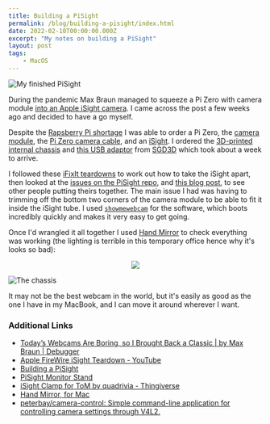 ```yaml
---
title: Building a PiSight
permalink: /blog/building-a-pisight/index.html
date: 2022-02-10T00:00:00.000Z
excerpt: "My notes on building a PiSight"
layout: post
tags:
    - MacOS
---
```


![My finished PiSight](https://rknightuk.s3.amazonaws.com/site/pisight.jpg)

During the pandemic Max Braun managed to squeeze a Pi Zero with camera module [into an Apple iSight camera](https://debugger.medium.com/todays-webcams-are-boring-so-i-brought-back-a-classic-291cc7c94c76). I came across the post a few weeks ago and decided to have a go myself.

Despite the [Rapsberry Pi shortage](https://www.raspberrypi.com/news/supply-chain-shortages-and-our-first-ever-price-increase/) I was able to order a Pi Zero, the [camera module](https://shop.pimoroni.com/products/raspberry-pi-camera-module-v2?variant=19833929735), the [Pi Zero camera cable](https://shop.pimoroni.com/products/camera-cable-raspberry-pi-zero-edition?variant=32092803891283), and an [iSight](https://en.wikipedia.org/wiki/ISight). I ordered the [3D-printed internal chassis](https://github.com/maxbbraun/pisight/blob/master/PiSight.stl) and [this USB adaptor](https://github.com/maxbbraun/pisight/issues/16) from [SGD3D](https://sgd3d.co.uk) which took about a week to arrive.

I followed these [iFixIt teardowns](https://www.ifixit.com/Device/Apple_iSight_Webcam) to work out how to take the iSight apart, then looked at the [issues on the PiSight repo](https://github.com/maxbbraun/pisight/issues), and [this blog post](https://muffinresearch.co.uk/building-a-pisight/), to see other people putting theirs together. The main issue I had was having to trimming off the bottom two corners of the camera module to be able to fit it inside the iSight tube. I used [`showmewebcam`](https://github.com/showmewebcam/showmewebcam) for the software, which boots incredibly quickly and makes it very easy to get going.

Once I'd wrangled it all together I used [Hand Mirror](https://handmirror.app) to check everything was working (the lighting is terrible in this temporary office hence why it's looks so bad):

<center><img src="https://rknightuk.s3.amazonaws.com/site/pisight-hand-mirror.png"></center>

![The chassis](https://rknightuk.s3.amazonaws.com/site/pisight-chassis.jpg)

It may not be the best webcam in the world, but it's easily as good as the one I have in my MacBook, and I can move it around wherever I want. 

### Additional Links

- [Today’s Webcams Are Boring, so I Brought Back a Classic | by Max Braun | Debugger](https://debugger.medium.com/todays-webcams-are-boring-so-i-brought-back-a-classic-291cc7c94c76)
- [Apple FireWire iSight Teardown - YouTube](https://www.youtube.com/watch?v=8l0kpQ_2rj4)
- [Building a PiSight](https://muffinresearch.co.uk/building-a-pisight/)
- [PiSight Monitor Stand](https://github.com/maxbbraun/pisight/tree/26c4cef49d1f5b3d396f66f86c58a1d579e686a7/monitor_stand)
- [iSight Clamp for ToM by quadrivia - Thingiverse](https://www.thingiverse.com/thing:11761)
- [Hand Mirror, for Mac](https://handmirror.app/)
- [peterbay/camera-control: Simple command-line application for controlling camera settings through V4L2.](https://github.com/peterbay/camera-control)
